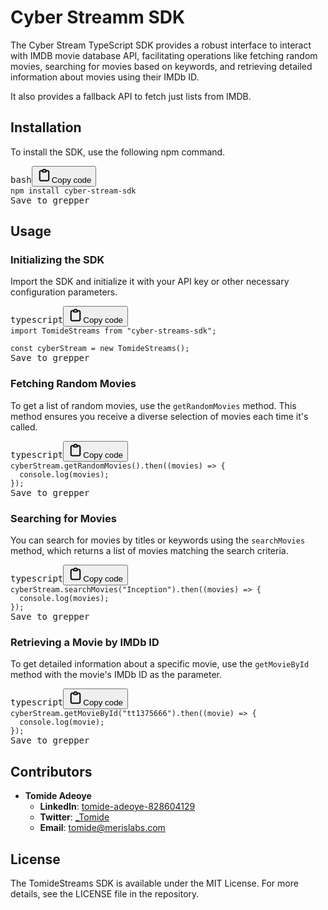 # Cyber Streamm SDK

The Cyber Stream TypeScript SDK provides a robust interface to interact with IMDB movie database API, facilitating operations like fetching random movies, searching for movies based on keywords, and retrieving detailed information about movies using their IMDb ID.

It also provides a fallback API to fetch just lists from IMDB.

## Installation

To install the SDK, use the following npm command. 

<pre grepper_trigger_added="1"><div class="dark bg-gray-950 rounded-md"><div class="flex items-center relative text-token-text-secondary bg-token-main-surface-secondary px-4 py-2 text-xs font-sans justify-between rounded-t-md"><span>bash</span><span class="" data-state="closed"><button class="flex gap-1 items-center"><svg width="24" height="24" viewBox="0 0 24 24" fill="none" xmlns="http://www.w3.org/2000/svg" class="icon-sm"><path fill-rule="evenodd" clip-rule="evenodd" d="M12 3.5C10.8954 3.5 10 4.39543 10 5.5H14C14 4.39543 13.1046 3.5 12 3.5ZM8.53513 3.5C9.22675 2.3044 10.5194 1.5 12 1.5C13.4806 1.5 14.7733 2.3044 15.4649 3.5H17.25C18.9069 3.5 20.25 4.84315 20.25 6.5V18.5C20.25 20.1569 19.1569 21.5 17.25 21.5H6.75C5.09315 21.5 3.75 20.1569 3.75 18.5V6.5C3.75 4.84315 5.09315 3.5 6.75 3.5H8.53513ZM8 5.5H6.75C6.19772 5.5 5.75 5.94772 5.75 6.5V18.5C5.75 19.0523 6.19772 19.5 6.75 19.5H17.25C18.0523 19.5 18.25 19.0523 18.25 18.5V6.5C18.25 5.94772 17.8023 5.5 17.25 5.5H16C16 6.60457 15.1046 7.5 14 7.5H10C8.89543 7.5 8 6.60457 8 5.5Z" fill="currentColor"></path></svg>Copy code</button></span></div><div class="p-4 overflow-y-auto"><code class="!whitespace-pre hljs language-bash">npm install cyber-stream-sdk
</code></div></div><div class="open_grepper_editor gpt_grepper_add_answer_trigger" title="Edit & Save To Grepper">Save to grepper</div></pre>

## Usage

### Initializing the SDK

Import the SDK and initialize it with your API key or other necessary configuration parameters.

<pre grepper_trigger_added="1"><div class="dark bg-gray-950 rounded-md"><div class="flex items-center relative text-token-text-secondary bg-token-main-surface-secondary px-4 py-2 text-xs font-sans justify-between rounded-t-md"><span>typescript</span><span class="" data-state="closed"><button class="flex gap-1 items-center"><svg width="24" height="24" viewBox="0 0 24 24" fill="none" xmlns="http://www.w3.org/2000/svg" class="icon-sm"><path fill-rule="evenodd" clip-rule="evenodd" d="M12 3.5C10.8954 3.5 10 4.39543 10 5.5H14C14 4.39543 13.1046 3.5 12 3.5ZM8.53513 3.5C9.22675 2.3044 10.5194 1.5 12 1.5C13.4806 1.5 14.7733 2.3044 15.4649 3.5H17.25C18.9069 3.5 20.25 4.84315 20.25 6.5V18.5C20.25 20.1569 19.1569 21.5 17.25 21.5H6.75C5.09315 21.5 3.75 20.1569 3.75 18.5V6.5C3.75 4.84315 5.09315 3.5 6.75 3.5H8.53513ZM8 5.5H6.75C6.19772 5.5 5.75 5.94772 5.75 6.5V18.5C5.75 19.0523 6.19772 19.5 6.75 19.5H17.25C18.0523 19.5 18.25 19.0523 18.25 18.5V6.5C18.25 5.94772 17.8023 5.5 17.25 5.5H16C16 6.60457 15.1046 7.5 14 7.5H10C8.89543 7.5 8 6.60457 8 5.5Z" fill="currentColor"></path></svg>Copy code</button></span></div><div class="p-4 overflow-y-auto"><code class="!whitespace-pre hljs language-typescript">import TomideStreams from "cyber-streams-sdk";

const cyberStream = new TomideStreams();
</code></div></div><div class="open_grepper_editor gpt_grepper_add_answer_trigger" title="Edit & Save To Grepper">Save to grepper</div></pre>

### Fetching Random Movies

To get a list of random movies, use the `getRandomMovies` method. This method ensures you receive a diverse selection of movies each time it's called.

<pre grepper_trigger_added="1"><div class="dark bg-gray-950 rounded-md"><div class="flex items-center relative text-token-text-secondary bg-token-main-surface-secondary px-4 py-2 text-xs font-sans justify-between rounded-t-md"><span>typescript</span><span class="" data-state="closed"><button class="flex gap-1 items-center"><svg width="24" height="24" viewBox="0 0 24 24" fill="none" xmlns="http://www.w3.org/2000/svg" class="icon-sm"><path fill-rule="evenodd" clip-rule="evenodd" d="M12 3.5C10.8954 3.5 10 4.39543 10 5.5H14C14 4.39543 13.1046 3.5 12 3.5ZM8.53513 3.5C9.22675 2.3044 10.5194 1.5 12 1.5C13.4806 1.5 14.7733 2.3044 15.4649 3.5H17.25C18.9069 3.5 20.25 4.84315 20.25 6.5V18.5C20.25 20.1569 19.1569 21.5 17.25 21.5H6.75C5.09315 21.5 3.75 20.1569 3.75 18.5V6.5C3.75 4.84315 5.09315 3.5 6.75 3.5H8.53513ZM8 5.5H6.75C6.19772 5.5 5.75 5.94772 5.75 6.5V18.5C5.75 19.0523 6.19772 19.5 6.75 19.5H17.25C18.0523 19.5 18.25 19.0523 18.25 18.5V6.5C18.25 5.94772 17.8023 5.5 17.25 5.5H16C16 6.60457 15.1046 7.5 14 7.5H10C8.89543 7.5 8 6.60457 8 5.5Z" fill="currentColor"></path></svg>Copy code</button></span></div><div class="p-4 overflow-y-auto"><code class="!whitespace-pre hljs language-typescript">cyberStream.getRandomMovies().then((movies) => {
  console.log(movies);
});
</code></div></div><div class="open_grepper_editor gpt_grepper_add_answer_trigger" title="Edit & Save To Grepper">Save to grepper</div></pre>

### Searching for Movies

You can search for movies by titles or keywords using the `searchMovies` method, which returns a list of movies matching the search criteria.

<pre grepper_trigger_added="1"><div class="dark bg-gray-950 rounded-md"><div class="flex items-center relative text-token-text-secondary bg-token-main-surface-secondary px-4 py-2 text-xs font-sans justify-between rounded-t-md"><span>typescript</span><span class="" data-state="closed"><button class="flex gap-1 items-center"><svg width="24" height="24" viewBox="0 0 24 24" fill="none" xmlns="http://www.w3.org/2000/svg" class="icon-sm"><path fill-rule="evenodd" clip-rule="evenodd" d="M12 3.5C10.8954 3.5 10 4.39543 10 5.5H14C14 4.39543 13.1046 3.5 12 3.5ZM8.53513 3.5C9.22675 2.3044 10.5194 1.5 12 1.5C13.4806 1.5 14.7733 2.3044 15.4649 3.5H17.25C18.9069 3.5 20.25 4.84315 20.25 6.5V18.5C20.25 20.1569 19.1569 21.5 17.25 21.5H6.75C5.09315 21.5 3.75 20.1569 3.75 18.5V6.5C3.75 4.84315 5.09315 3.5 6.75 3.5H8.53513ZM8 5.5H6.75C6.19772 5.5 5.75 5.94772 5.75 6.5V18.5C5.75 19.0523 6.19772 19.5 6.75 19.5H17.25C18.0523 19.5 18.25 19.0523 18.25 18.5V6.5C18.25 5.94772 17.8023 5.5 17.25 5.5H16C16 6.60457 15.1046 7.5 14 7.5H10C8.89543 7.5 8 6.60457 8 5.5Z" fill="currentColor"></path></svg>Copy code</button></span></div><div class="p-4 overflow-y-auto"><code class="!whitespace-pre hljs language-typescript">cyberStream.searchMovies("Inception").then((movies) => {
  console.log(movies);
});
</code></div></div><div class="open_grepper_editor gpt_grepper_add_answer_trigger" title="Edit & Save To Grepper">Save to grepper</div></pre>

### Retrieving a Movie by IMDb ID

To get detailed information about a specific movie, use the `getMovieById` method with the movie's IMDb ID as the parameter.

<pre grepper_trigger_added="1"><div class="dark bg-gray-950 rounded-md"><div class="flex items-center relative text-token-text-secondary bg-token-main-surface-secondary px-4 py-2 text-xs font-sans justify-between rounded-t-md"><span>typescript</span><span class="" data-state="closed"><button class="flex gap-1 items-center"><svg width="24" height="24" viewBox="0 0 24 24" fill="none" xmlns="http://www.w3.org/2000/svg" class="icon-sm"><path fill-rule="evenodd" clip-rule="evenodd" d="M12 3.5C10.8954 3.5 10 4.39543 10 5.5H14C14 4.39543 13.1046 3.5 12 3.5ZM8.53513 3.5C9.22675 2.3044 10.5194 1.5 12 1.5C13.4806 1.5 14.7733 2.3044 15.4649 3.5H17.25C18.9069 3.5 20.25 4.84315 20.25 6.5V18.5C20.25 20.1569 19.1569 21.5 17.25 21.5H6.75C5.09315 21.5 3.75 20.1569 3.75 18.5V6.5C3.75 4.84315 5.09315 3.5 6.75 3.5H8.53513ZM8 5.5H6.75C6.19772 5.5 5.75 5.94772 5.75 6.5V18.5C5.75 19.0523 6.19772 19.5 6.75 19.5H17.25C18.0523 19.5 18.25 19.0523 18.25 18.5V6.5C18.25 5.94772 17.8023 5.5 17.25 5.5H16C16 6.60457 15.1046 7.5 14 7.5H10C8.89543 7.5 8 6.60457 8 5.5Z" fill="currentColor"></path></svg>Copy code</button></span></div><div class="p-4 overflow-y-auto"><code class="!whitespace-pre hljs language-typescript">cyberStream.getMovieById("tt1375666").then((movie) => {
  console.log(movie);
});
</code></div></div><div class="open_grepper_editor gpt_grepper_add_answer_trigger" title="Edit & Save To Grepper">Save to grepper</div></pre>

## Contributors

- **Tomide Adeoye**
  - **LinkedIn**: [tomide-adeoye-828604129](https://www.linkedin.com/in/tomide-adeoye-828604129/)
  - **Twitter**: [\_Tomide](https://twitter.com/_Tomide)
  - **Email**: [tomide@merislabs.com](mailto:tomide@merislabs.com)

## License

The TomideStreams SDK is available under the MIT License. For more details, see the LICENSE file in the repository.
